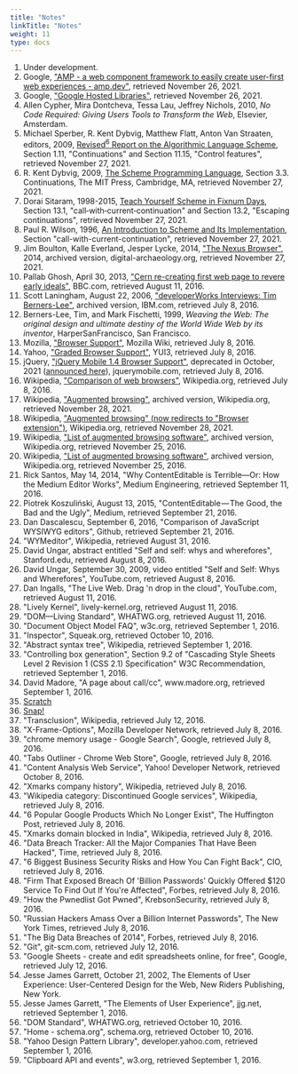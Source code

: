 ```yaml
---
title: "Notes"
linkTitle: "Notes"
weight: 11
type: docs
---
```


<ol>
    <li id="fn:1">
Under development.
    </li>
    <li id="fn:2">
Google,
<a href="https://amp.dev">"AMP - a web component framework to easily create user-first web experiences - amp.dev"</a>, retrieved November 26, 2021.
    </li>
    <li id="fn:3">
Google,
<a href="https://developers.google.com/speed/libraries">"Google Hosted Libraries"</a>, retrieved November 26, 2021.
    </li>
    <li id="fn:4">
Allen Cypher, Mira Dontcheva, Tessa Lau, Jeffrey Nichols, 2010,
<cite>No Code Required: Giving Users Tools to Transform the Web</cite>, Elsevier, Amsterdam.
    </li>
    <li id="fn:5">
Michael Sperber, R. Kent Dybvig, Matthew Flatt, Anton Van Straaten, editors, 2009, <a href="http://www.r6rs.org/corrected/html/r6rs/r6rs.html">Revised<sup>6</sup> Report on the Algorithmic Language Scheme</a>, Section 1.11, "Continuations" and Section 11.15, "Control features", retrieved November 27, 2021.
    </li>
    <li id="fn:6">
R. Kent Dybvig, 2009,
<a href=https://www.scheme.com/tspl4/further.html#./further:h3>The Scheme Programming Language</a>, Section 3.3. Continuations, The MIT Press, Cambridge, MA, retrieved November 27, 2021.
    </li>
    <li id="fn:7">
Dorai Sitaram, 1998-2015,
<a href="https://ds26gte.github.io/tyscheme/index-Z-H-15.html#TAG:__tex2page_sec_13.1">Teach Yourself Scheme in Fixnum Days</a>, Section 13.1, "call‑with‑current‑continuation" and Section 13.2, "Escaping continuations", retrieved November 27, 2021.
    </li>
    <li id="fn:8">
Paul R. Wilson, 1996,
<a href="https://www.cs.rpi.edu/academics/courses/fall00/ai/scheme/reference/schintro-v14/schintro_141.html#SEC264">An Introduction to Scheme and Its Implementation</a>, Section "call-with-current-continuation", retrieved November 27, 2021.
    </li>
    <li id="fn:9">
Jim Boulton, Kalle Everland, Jesper Lycke, 2014, 
<a href="http://web.archive.org/web/20210913090432/http://digital-archaeology.org/the-nexus-browser/">"The Nexus Browser"</a>, 2014, archived version, digital-archaeology.org, retrieved November 27, 2021.
    </li>
    <li id="fn:10">
Pallab Ghosh, April 30, 2013, <a href="https://www.bbc.com/news/technology-22249490">"Cern re-creating first web page to revere early ideals"</a>, BBC.com, retrieved August 11, 2016.
    </li>
    <li id="fn:11">
Scott Laningham, August 22, 2006, <a href="http://web.archive.org/web/20201127014137/https://www.ibm.com/developerworks/podcast/dwi/cm-int082206txt.html">"developerWorks Interviews: Tim Berners-Lee"</a>, archived version, IBM.com, retrieved July 8, 2016.
    </li>
    <li id="fn:12">
Berners-Lee, Tim, and Mark Fischetti, 1999, <cite>Weaving the Web: The original design and ultimate destiny of the World Wide Web by its inventor</cite>, HarperSanFrancisco, San Francisco.
    </li>
    <li id="fn:13">
Mozilla, <a href="https://wiki.mozilla.org/Support/Browser_Support">"Browser Support"</a>, Mozilla Wiki, retrieved July 8, 2016.
    </li>
    <li id="fn:14">
Yahoo, <a href="https://github.com/yui/yui3/wiki/Graded-Browser-Support">"Graded Browser Support"</a>, YUI3, retrieved July 8, 2016.
    </li>
    <li id="fn:15">
jQuery, <a href="https://jquerymobile.com/browser-support/1.4/">"jQuery Mobile 1.4 Browser Support"</a>,  deprecated in October, 2021 (<a href="https://blog.jquerymobile.com/2021/10/07/jquery-maintainers-continue-modernization-initiative-with-deprecation-of-jquery-mobile/">announced here</a>), jquerymobile.com, retrieved July 8, 2016.
    </li>
    <li id="fn:16">
Wikipedia, <a href="https://en.wikipedia.org/wiki/Comparison_of_web_browsers">"Comparison of web browsers"</a>, Wikipedia.org, retrieved July 8, 2016.
    </li>
    <li id="fn:17">
Wikipedia, <a href="http://web.archive.org/web/20161113103001/https://en.wikipedia.org/wiki/Augmented_browsing">"Augmented browsing"</a>, archived version, Wikipedia.org, retrieved November 28, 2021.
    </li>
    <li id="fn:18">
Wikipedia, <a href="https://en.wikipedia.org/wiki/Augmented_browsing">"Augmented browsing" (now redirects to "Browser extension")</a>, Wikipedia.org, retrieved November 28, 2021.
    </li>
    <li id="fn:19">
Wikipedia, <a href="http://web.archive.org/web/20160923045859/https://en.wikipedia.org/wiki/List_of_augmented_browsing_software">"List of augmented browsing software"</a>, archived version, Wikipedia.org, retrieved November 25, 2016.
    </li>
    <li id="fn:20">
Wikipedia, <a href="https://en.wikipedia.org/wiki/List_of_augmented_browsing_software">"List of augmented browsing software"</a>, archived version, Wikipedia.org, retrieved November 25, 2016.
    </li>
    <li id="fn:21">
Rick Santos, May 14, 2014, "Why ContentEditable is Terrible—Or: How the Medium Editor Works", Medium Engineering, retrieved September 11, 2016.
    </li>
    <li id="fn:22">
Piotrek Koszuliński, August 13, 2015, "ContentEditable — The Good, the Bad and the Ugly", Medium, retrieved September 21, 2016.
    </li>
    <li id="fn:23">
Dan Dascalescu, September 6, 2016, "Comparison of JavaScript WYSIWYG editors", Github, retrieved September 21, 2016.
    </li>
    <li id="fn:24">
"WYMeditor", Wikipedia, retrieved August 31, 2016.
    </li>
    <li id="fn:25">
David Ungar, abstract entitled "Self and self: whys and wherefores", Stanford.edu, retrieved August 8, 2016.
    </li>
    <li id="fn:26">
David Ungar, September 30, 2009, video entitled "Self and Self: Whys and Wherefores", YouTube.com, retrieved August 8, 2016.
    </li>
    <li id="fn:27">
Dan Ingalls, "The Live Web. Drag 'n drop in the cloud", YouTube.com, retrieved August 11, 2016.
    </li>
    <li id="fn:28">
"Lively Kernel", lively-kernel.org, retrieved August 11, 2016.
    </li>
    <li id="fn:29">
"DOM—Living Standard", WHATWG.org, retrieved August 11, 2016.
    </li>
    <li id="fn:30">
"Document Object Model FAQ", w3c.org, retrieved September 1, 2016.
    </li>
    <li id="fn:31">
"Inspector", Squeak.org, retrieved October 10, 2016.
    </li>
    <li id="fn:32">
"Abstract syntax tree", Wikipedia, retrieved September 1, 2016.
    </li>
    <li id="fn:33">
"Controlling box generation", Section 9.2 of "Cascading Style Sheets Level 2 Revision 1 (CSS 2.1) Specification" W3C Recommendation, retrieved September 1, 2016.
    </li>
    <li id="fn:34">
David Madore, "A page about call/cc", www.madore.org, retrieved September 1, 2016.
    </li>
    <li id="fn:35">
<a href="https://scratch.mit.edu">Scratch</a>
    </li>
    <li id="fn:36">
<a href="https://snap.berkeley.edu">Snap!</a>
    </li>
    <li id="fn:37">
"Transclusion", Wikipedia, retrieved July 12, 2016.
    </li>
    <li id="fn:38">
"X-Frame-Options", Mozilla Developer Network, retrieved July 8, 2016.
    </li>
    <li id="fn:39">
"chrome memory usage - Google Search", Google, retrieved July 8, 2016.
    </li>
    <li id="fn:40">
"Tabs Outliner - Chrome Web Store", Google, retrieved July 8, 2016.
    </li>
    <li id="fn:41">
"Content Analysis Web Service", Yahoo! Developer Network, retrieved October 8, 2016.
    </li>
    <li id="fn:42">
"Xmarks company history", Wikipedia, retrieved July 8, 2016.
    </li>
    <li id="fn:43">
"Wikipedia category: Discontinued Google services", Wikipedia, retrieved July 8, 2016.
    </li>
    <li id="fn:44">
"6 Popular Google Products Which No Longer Exist", The Huffington Post, retrieved July 8, 2016.
    </li>
    <li id="fn:45">
"Xmarks domain blocked in India", Wikipedia, retrieved July 8, 2016.
    </li>
    <li id="fn:46">
"Data Breach Tracker: All the Major Companies That Have Been Hacked", Time, retrieved July 8, 2016.
    </li>
    <li id="fn:47">
"6 Biggest Business Security Risks and How You Can Fight Back", CIO, retrieved July 8, 2016.
    </li>
    <li id="fn:48">
"Firm That Exposed Breach Of 'Billion Passwords' Quickly Offered $120 Service To Find Out If You're Affected", Forbes, retrieved July 8, 2016.
    </li>
    <li id="fn:49">
"How the Pwnedlist Got Pwned", KrebsonSecurity, retrieved July 8, 2016.
    </li>
    <li id="fn:50">
"Russian Hackers Amass Over a Billion Internet Passwords", The New York Times, retrieved July 8, 2016.
    </li>
    <li id="fn:51">
"The Big Data Breaches of 2014", Forbes, retrieved July 8, 2016.
    </li>
    <li id="fn:52">
"Git", git-scm.com, retrieved July 12, 2016.
    </li>
    <li id="fn:53">
"Google Sheets - create and edit spreadsheets online, for free", Google, retrieved July 12, 2016.
    </li>
    <li id="fn:54">
Jesse James Garrett, October 21, 2002, The Elements of User Experience: User-Centered Design for the Web, New Riders Publishing, New York.
    </li>
    <li id="fn:55">
Jesse James Garrett, "The Elements of User Experience", jjg.net, retrieved September 1, 2016.
    </li>
    <li id="fn:56">
"DOM Standard", WHATWG.org, retrieved October 10, 2016.
    </li>
    <li id="fn:57">
"Home - schema.org", schema.org, retrieved October 10, 2016.
    </li>
    <li id="fn:58">
"Yahoo Design Pattern Library", developer.yahoo.com, retrieved September 1, 2016.
    </li>
    <li id="fn:59">
"Clipboard API and events", w3.org, retrieved September 1, 2016.
    </li>
</ol>

</body>
</html>
